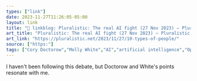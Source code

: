 ```yaml
---
types: ["link"]
date: 2023-11-27T11:26:05-05:00
layout: link
title: "🔗 linkblog: Pluralistic: The real AI fight (27 Nov 2023) – Pluralistic: Daily links from Cory Doctorow'"
art_title: "Pluralistic: The real AI fight (27 Nov 2023) – Pluralistic: Daily links from Cory Doctorow"
art_link: "https://pluralistic.net/2023/11/27/10-types-of-people/"
source: ["https:"]
tags: ["Cory Doctorow","Molly White","AI","artificial intelligence","OpenAI"]
---
```

I haven't been following this debate, but Doctorow and White's points resonate with me.
